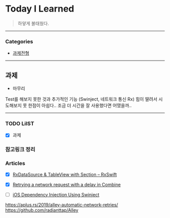 # Today I Learned
> 하얗게 불태웠다.

---

### Categories
- [과제전형](#과제)

---

## 과제
* 마무리

Test를 해보지 못한 것과 추가적인 기능 (Swinject, 네트워크 통신 Rx)
힘이 딸려서 시도해보지 못 한점이 아쉽다.. 
조금 더 시간을 잘 사용했다면 어땠을까..

---

### TODO LiIST
- [x] 과제

### 참고링크 정리

### Articles
- [x] [RxDataSource & TableView with Section – RxSwift
](https://fxstudio.dev/rxdatasource-tableview-with-section-rxswift/)
- [x] [Retrying a network request with a delay in Combine](https://www.donnywals.com/retrying-a-network-request-with-a-delay-in-combine/)
- [ ] [iOS Dependency Injection Using Swinject](https://ali-akhtar.medium.com/ios-dependency-injection-using-swinject-9c4ceff99e41)


https://aplus.rs/2019/alley-automatic-network-retries/
https://github.com/radianttap/Alley
